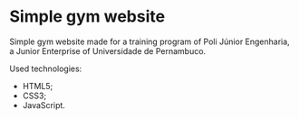 # Simple gym website

Simple gym website made for a training program of Poli Júnior Engenharia, a Junior Enterprise of Universidade de Pernambuco.

Used technologies:
- HTML5;
- CSS3;
- JavaScript.
